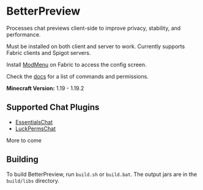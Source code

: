 # BetterPreview

Processes chat previews client-side to improve privacy, stability, and performance.

Must be installed on both client and server to work. Currently supports Fabric clients and Spigot servers.

Install [ModMenu](https://modrinth.com/mod/modmenu/) on Fabric to access the config screen.

Check the [docs](https://github.com/Tisawesomeness/BetterPreview/wiki) for a list of commands and permissions.

**Minecraft Version:** 1.19 - 1.19.2

## Supported Chat Plugins

- [EssentialsChat](https://essentialsx.net/)
- [LuckPermsChat](https://www.spigotmc.org/resources/lpc-chat-formatter-1-7-10-1-19.68965/)

More to come

## Building

To build BetterPreview, run `build.sh` or `build.bat`. The output jars are in the `build/libs` directory.
